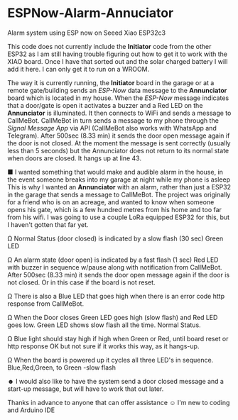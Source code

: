 # ESPNow-Alarm-Annuciator
Alarm system using ESP now on Seeed Xiao ESP32c3

This code does not currently include the **Initiator** code from the other ESP32 as I am still having trouble figuring out how to get it to work with the XIAO board. 
Once I have that sorted out and the solar charged battery I will add it here. I can only get it to run on a WROOM.

The way it is currently running, the **Initiator** board in the garage or at a remote gate/building sends an *ESP-Now* data message to the **Annunciator** board which is located in my house. 
When the *ESP-Now* message indicates that a door/gate is open it activates a buzzer and a Red LED on the **Annunciator** is illuminated.  It then connects to WiFi and sends a message to CallMeBot.  CallMeBot in turn sends a message to my phone through the *Signal Message App* via API (CallMeBot also works with WhatsApp and Telegram).  After 500sec (8.33 min) it sends the door open message again if the door is not closed.
At the moment the message is sent correctly (usually less than 5 seconds) but the Annunciator does not return to its normal state when doors are closed. It hangs up at line 43. 

■ I wanted something that would make and audible alarm in the house, in the event someone breaks into my garage at night while my phone is asleep  This is why I wanted an **Annunciator** with an alarm, rather than just a ESP32 in the garage that sends a message to CallMeBot.  The project was originally for a friend who is on an acreage, and wanted to know when someone opens his gate, which is a few hundred metres from his home and too far from his wifi.  I was going to use a couple LoRa equipped ESP32 for this, but I haven't gotten that far yet.

Ω Normal Status (door closed) is indicated by a slow flash (30 sec) Green LED

Ω An alarm state (door open) is indicated by a fast flash (1 sec) Red LED with buzzer in sequence w/pause along with notification from CallMeBot. After 500sec (8.33 min) it sends the door open message again if the door is not closed. Or in this case if the board is not reset.

Ω There is also a Blue LED that goes high when there is an error code http response from CallMeBot.

Ω When the Door closes Green LED goes high (slow flash) and Red LED goes low. Green LED shows slow flash all the time. Normal Status.

Ω Blue light should stay high if high when Green or Red, until board reset or http response OK but not sure if it works this way, as it hangs-up.

Ω When the board is powered up it cycles all three LED's in sequence. Blue,Red,Green, to Green -slow flash


☻ I would also like to have the system send a door closed message and a start-up message, but will have to work that out later.

Thanks in advance to anyone that can offer assistance ☺ I'm new to coding and Arduino IDE


